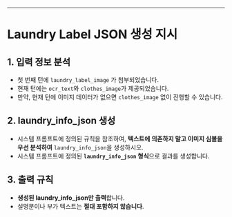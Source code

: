 
---

# Laundry Label JSON 생성 지시
## 1. 입력 정보 분석
- 첫 번째 턴에 `laundry_label_image` 가 첨부되었습니다.
- 현재 턴에는 `ocr_text`와 `clothes_image`가 제공되었습니다.
- 만약, 현재 턴에 이미지 데이터가 없으면 `clothes_image` 없이 진행할 수 있습니다.

## 2. laundry_info_json 생성
- 시스템 프롬프트에 정의된 규칙을 참조하여, **텍스트에 의존하지 말고 이미지 심볼을 우선 분석하여** `laundry_info_json`을 생성하시오.
- 시스템 프롬프트에 정의된 **`laundry_info_json` 형식**으로 결과를 생성합니다.

## 3. 출력 규칙
- **생성된 laundry_info_json만 출력**합니다.
- 설명문이나 부가 텍스트는 **절대 포함하지 않습니다**.
